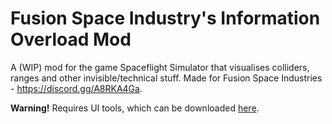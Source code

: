 # Fusion Space Industry's Information Overload Mod
 A (WIP) mod for the game Spaceflight Simulator that visualises colliders, ranges and other invisible/technical stuff. Made for Fusion Space Industries - https://discord.gg/A8RKA4Ga.

 **Warning!** Requires UI tools, which can be downloaded [here](https://github.com/pixelgaming579/FSI-Info-Overload-Mod-SFS/releases/latest).
